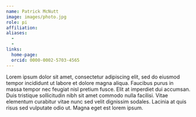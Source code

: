 ```yaml
---
name: Patrick McNutt
image: images/photo.jpg
role: pi
affiliation: 
aliases:
  - 
  - 
links:
  home-page: 
  orcid: 0000-0002-5703-4565
---
```


Lorem ipsum dolor sit amet, consectetur adipiscing elit, sed do eiusmod tempor incididunt ut labore et dolore magna aliqua.
Faucibus purus in massa tempor nec feugiat nisl pretium fusce.
Elit at imperdiet dui accumsan.
Duis tristique sollicitudin nibh sit amet commodo nulla facilisi.
Vitae elementum curabitur vitae nunc sed velit dignissim sodales.
Lacinia at quis risus sed vulputate odio ut.
Magna eget est lorem ipsum.

